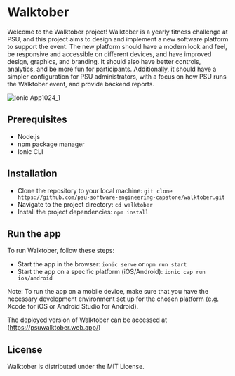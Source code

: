 # Walktober

Welcome to the Walktober project! Walktober is a yearly fitness challenge at PSU, and this project aims to design and implement a new software platform to support the event. The new platform should have a modern look and feel, be responsive and accessible on different devices, and have improved design, graphics, and branding. It should also have better controls, analytics, and be more fun for participants. Additionally, it should have a simpler configuration for PSU administrators, with a focus on how PSU runs the Walktober event, and provide backend reports.

![Ionic App1024_1](https://user-images.githubusercontent.com/94903612/220264244-832e7874-9241-406c-b047-ce79084d912b.jpg)

## Prerequisites

- Node.js
- npm package manager
- Ionic CLI

## Installation

- Clone the repository to your local machine: ```git clone https://github.com/psu-software-engineering-capstone/walktober.git```
- Navigate to the project directory: ```cd walktober```
- Install the project dependencies: ```npm install```

## Run the app

To run Walktober, follow these steps:

- Start the app in the browser: ```ionic serve``` or ```npm run start```
- Start the app on a specific platform (iOS/Android): ```ionic cap run ios/android```

Note: To run the app on a mobile device, make sure that you have the necessary development environment set up for the chosen platform (e.g. Xcode for iOS or Android Studio for Android).

The deployed version of Walktober can be accessed at (https://psuwalktober.web.app/)

## License

Walktober is distributed under the MIT License.
